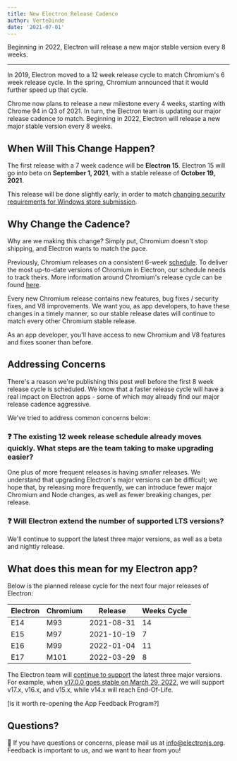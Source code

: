 ```yaml
---
title: New Electron Release Cadence
author: VerteDinde
date: '2021-07-01'
---
```


Beginning in 2022, Electron will release a new major stable version every 8 weeks.

---

In 2019, Electron moved to a 12 week release cycle to match Chromium's 6 week release cycle. In the spring, Chromium announced that it would further speed up that cycle.

Chrome now plans to release a new milestone every 4 weeks, starting with Chrome 94 in Q3 of 2021. In turn, the Electron team is updating our major release cadence to match. Beginning in 2022, Electron will release a new major stable version every 8 weeks.

## When Will This Change Happen?

The first release with a 7 week cadence will be **Electron 15**. Electron 15 will go into beta on **September 1, 2021**, with a stable release of **October 19, 2021**.

This release will be done slightly early, in order to match [changing security requirements for Windows store submission](https://docs.microsoft.com/en-us/windows/uwp/publish/store-policies#102-security).

## Why Change the Cadence?

Why are we making this change? Simply put, Chromium doesn't stop shipping, and Electron wants to match the pace.

Previously, Chromium releases on a consistent 6-week [schedule](https://chromiumdash.appspot.com/schedule). To deliver the most up-to-date versions of Chromium in Electron, our schedule needs to track theirs. More information around Chromium's release cycle can be found [here](https://chromium.googlesource.com/chromium/src/+/master/docs/process/release_cycle.md).

Every new Chromium release contains new features, bug fixes / security fixes, and V8 improvements. We want you, as app developers, to have these changes in a timely manner, so our stable release dates will continue to match every other Chromium stable release.

As an app developer, you'll have access to new Chromium and V8 features and fixes sooner than before.

## Addressing Concerns 

There's a reason we're publishing this post well before the first 8 week release cycle is scheduled. We know that a faster release cycle will have a real impact on Electron apps - some of which may already find our major release cadence aggressive.

We've tried to address common concerns below:

### ❓ The existing 12 week release schedule already moves quickly. What steps are the team taking to make upgrading easier?

One plus of more frequent releases is having _smaller_ releases. We understand that upgrading Electron's major versions can be difficult; we hope that, by releasing more frequently, we can introduce fewer major Chromium and Node changes, as well as fewer breaking changes, per release.

### ❓ Will Electron extend the number of supported LTS versions?

We'll continue to support the latest three major versions, as well as a beta and nightly release.


## What does this mean for my Electron app?

Below is the planned release cycle for the next four major releases of Electron:

| Electron  | Chromium   | Release     | Weeks Cycle |
| --------- | ---------- | ----------- | ----------- |
| E14       | M93        | 2021-08-31  | 14          |
| E15       | M97        | 2021-10-19  | 7           |
| E16       | M99        | 2022-01-04  | 11          |
| E17       | M101       | 2022-03-29  | 8           |


The Electron team will [continue to support](https://electronjs.org/docs/tutorial/support#supported-versions) the latest three major versions. For example, when [v17.0.0 goes stable on March 29, 2022](https://electronjs.org/docs/tutorial/electron-timelines#600-release-schedule), we will support v17.x, v16.x, and v15.x, while v14.x will reach End-Of-Life.

[is it worth re-opening the App Feedback Program?]


## Questions?

📨 If you have questions or concerns, please mail us at [info@electronjs.org](mailto:info@electronjs.org). Feedback is important to us, and we want to hear from you!
